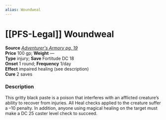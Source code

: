 ```yaml
---
alias: Woundweal
---
```


# [[PFS-Legal]] Woundweal

**Source** [_Adventurer's Armory pg. 19_](http://paizo.com/store/downloads/pathfinder/pathfinderCompanion/pathfinderRPG/v5748btpy8dmf)  
**Price** 100 gp; **Weight** —  
**Type** injury; **Save** Fortitude DC 18  
**Onset** 1 round; **Frequency** 1/day  
**Effect** impaired healing (see description)  
**Cure** 2 saves

### Description

This gritty black paste is a poison that interferes with an afflicted creature’s ability to recover from injuries. All Heal checks applied to the creature suffer a –10 penalty. In addition, anyone using magical healing on the target must make a DC 25 caster level check to succeed.
